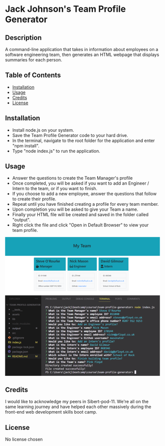 # Jack Johnson's Team Profile Generator

## Description

A command-line application that takes in information about employees on a software engineering team, then generates an HTML webpage that displays summaries for each person.

## Table of Contents

- [Installation](#installation)
- [Usage](#usage)
- [Credits](#credits)
- [License](#license)

## Installation

- Install node.js on your system.
- Save the Team Profile Generator code to your hard drive.
- In the terminal, navigate to the root folder for the application and enter "npm install".
- Type "node index.js" to run the application.

## Usage

- Answer the questions to create the Team Manager's profile
- Once completed, you will be asked if you want to add an Engineer / Intern to the team, or if you want to finish.
- If you choose to add a new employee, answer the questions that follow to create their profile.
- Repeat until you have finished creating a profile for every team member.
- Upon completion you will be asked to give your Team a name.
- Finally your HTML file will be created and saved in the folder called "output". 
- Right click the file and click "Open in Default Browser" to view your team profile.

![Team Profile Generator screenshot](assets/team-profile-generator-screenshot.png)
![Team Profile HTML Sample screenshot](assets/team-profile-html-sample-screenshot.png)

## Credits

I would like to acknowledge my peers in Sibert-pod-11. We're all on the same learning journey and have helped each other massively during the front-end web development skills boot camp.

## License

No license chosen
